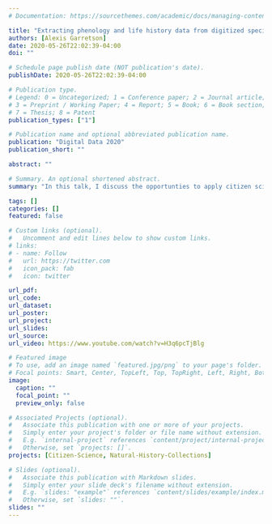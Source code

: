 ```yaml
---
# Documentation: https://sourcethemes.com/academic/docs/managing-content/

title: "Extracting phenology and life history data from digitized specimens"
authors: [Alexis Garretson]
date: 2020-05-26T22:02:39-04:00
doi: ""

# Schedule page publish date (NOT publication's date).
publishDate: 2020-05-26T22:02:39-04:00

# Publication type.
# Legend: 0 = Uncategorized; 1 = Conference paper; 2 = Journal article;
# 3 = Preprint / Working Paper; 4 = Report; 5 = Book; 6 = Book section;
# 7 = Thesis; 8 = Patent
publication_types: ["1"]

# Publication name and optional abbreviated publication name.
publication: "Digital Data 2020"
publication_short: ""

abstract: ""

# Summary. An optional shortened abstract.
summary: "In this talk, I discuss the opportunties to apply citizen science protocols to digitzed specimens"

tags: []
categories: []
featured: false

# Custom links (optional).
#   Uncomment and edit lines below to show custom links.
# links:
# - name: Follow
#   url: https://twitter.com
#   icon_pack: fab
#   icon: twitter

url_pdf:
url_code:
url_dataset:
url_poster:
url_project:
url_slides: 
url_source:
url_video: https://www.youtube.com/watch?v=H3q6pcTjBlg

# Featured image
# To use, add an image named `featured.jpg/png` to your page's folder. 
# Focal points: Smart, Center, TopLeft, Top, TopRight, Left, Right, BottomLeft, Bottom, BottomRight.
image:
  caption: ""
  focal_point: ""
  preview_only: false

# Associated Projects (optional).
#   Associate this publication with one or more of your projects.
#   Simply enter your project's folder or file name without extension.
#   E.g. `internal-project` references `content/project/internal-project/index.md`.
#   Otherwise, set `projects: []`.
projects: [Citizen-Science, Natural-History-Collections]

# Slides (optional).
#   Associate this publication with Markdown slides.
#   Simply enter your slide deck's filename without extension.
#   E.g. `slides: "example"` references `content/slides/example/index.md`.
#   Otherwise, set `slides: ""`.
slides: ""
---
```

